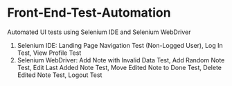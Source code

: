# Front-End-Test-Automation
Automated UI tests using Selenium IDE and Selenium WebDriver
1.	Selenium IDE:
   Landing Page Navigation Test (Non-Logged User),
   Log In Test,
   View Profile Test
2.	Selenium WebDriver:
   Add Note with Invalid Data Test,
   Add Random Note Test,
   Edit Last Added Note Test,
   Move Edited Note to Done Test,
   Delete Edited Note Test,
   Logout Test
